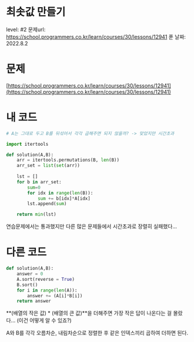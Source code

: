 # 최솟값 만들기

level: #2
문제url: https://school.programmers.co.kr/learn/courses/30/lessons/12941
푼 날짜: 2022.8.2

# 문제

[https://school.programmers.co.kr/learn/courses/30/lessons/12941](https://school.programmers.co.kr/learn/courses/30/lessons/12941)

# 내 코드

```python
# A는 그대로 두고 B를 뒤섞어서 각각 곱해주면 되지 않을까? -> 맞았지만 시간초과

import itertools

def solution(A,B):
    arr = itertools.permutations(B, len(B))
    arr_set = list(set(arr))
    
    lst = []
    for b in arr_set:
        sum=0
        for idx in range(len(B)):
            sum += b[idx]*A[idx]
        lst.append(sum)

    return min(lst)
```

연습문제에서는 통과했지만 다른 많은 문제들에서 시간초과로 장렬히 실패했다…

# 다른 코드

```python
def solution(A,B):
    answer = 0
    A.sort(reverse = True)
    B.sort()
    for i in range(len(A)):
        answer += (A[i]*B[i])
    return answer
```

**(배열의 작은 값) * (배열의 큰 값)**을 더해주면 가장 작은 답이 나온다는 걸 몰랐다… (이건 어떻게 알 수 있죠?)

A와 B를 각각 오름차순, 내림차순으로 정렬한 후 같은 인덱스끼리 곱하여 더하면 된다.